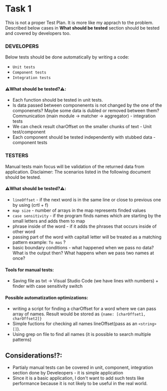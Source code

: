 # Task 1

This is not a proper Test Plan. It is more like my apprach to the problem.<br/>
Described below cases in **What should be tested** section should be tested and covered by developers too.

### DEVELOPERS

Below tests should be done automatically by writing a code:

- `Unit tests`
- `Component tests`
- `Integration tests`

#### ⚠️What should be tested?⚠️:

- Each function should be tested in unit tests.
- Is data passed between componenents is not changed by the one of the componenets? Maybe some data is dubled or removed between them?<br/>
  Communication (main module -> matcher -> aggregator) - integration tests
- We can check result charOffset on the smaller chunks of text - Unit test/component
- Each component should be tested independently with stubbed data - component tests

### TESTERS

Manual tests main focus will be validation of the returned data from application.
Disclaimer: The scenarios listed in the following document should be tested.

#### ⚠️What should be tested?⚠️:

- `lineOffset` - if the next word is in the same line or close to previous one by using (crtl + f)
- `map size` - number of arrays in the map represents finded values
- `case sensitivity` - if the program finds names which are starting by the small letters and adds them to map
- phrase inside of the word - if it adds the phrases that occurs inside of other word
- passing part of the word with capitall letter will be treated as a matching pattern example: `To mas` ?
- basic boundary conditions - what happened when we pass no data? What is the output then? What happens when we pass two names at once?

#### Tools for manual tests:

- Saving file as txt -> Visual Studio Code (we have lines with numbers) + finder with case sensitivity switch

#### Possible automatization optimizations:

- writing a script for finding a charOffset for a word where we can pass array of names. Result would be stored as `{name: [charOffset1, charOffset2]}`
- Simple fuctions for checking all names lineOffset(pass as an `<string>[]`).
- Using grep on file to find all names (it is possible to search multiple patterns)

## Considerations⁉:

- Partialy manual tests can be covered in unit, component, integration section done by Develeopers - it is simple application
- Since it is a basic application, I don't want to add such tests like performance because it is not likely to be useful in the real world.
